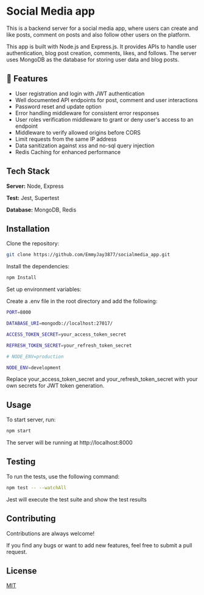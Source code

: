 
# Social Media app

This is a backend server for a social media app, where users can create and like posts, comment on posts and also follow other users on the platform.

This app is built with Node.js and Express.js. It provides APIs to handle user authentication, blog post creation, comments, likes, and follows. The server uses MongoDB as the database for storing user data and blog posts.



## 🧐 Features

- User registration and login with JWT authentication
- Well documented API endpoints for post, comment and user interactions
- Password reset and update option
- Error handling middleware for consistent error responses
- User roles verification middleware to grant or deny user's access to an endpoint
- Middleware to verify allowed origins before CORS
- Limit requests from the same IP address
- Data sanitization against xss and no-sql query injection
- Redis Caching for enhanced performance


## Tech Stack

**Server:** Node, Express

**Test:** Jest, Supertest

**Database:** MongoDB, Redis


## Installation

Clone the repository:

```bash
git clone https://github.com/EmmyJay3877/socialmedia_app.git
```
    
Install the dependencies:

```bash
npm Install
```

Set up environment variables:

Create a .env file in the root directory and add the following:

```bash
PORT=8000

DATABASE_URI=mongodb://localhost:27017/

ACCESS_TOKEN_SECRET=your_access_token_secret

REFRESH_TOKEN_SECRET=your_refresh_token_secret

# NODE_ENV=production

NODE_ENV=development
```
Replace your_access_token_secret and your_refresh_token_secret with your own secrets for JWT token generation.

## Usage

To start server, run:

```bash
npm start
```

The server will be running at http://localhost:8000


## Testing

To run the tests, use the following command:

```bash
npm test -- --watchAll
```

Jest will execute the test suite and show the test results
## Contributing

Contributions are always welcome!

If you find any bugs or want to add new features, feel free to submit a pull request.

## License

[MIT](https://choosealicense.com/licenses/mit/)

